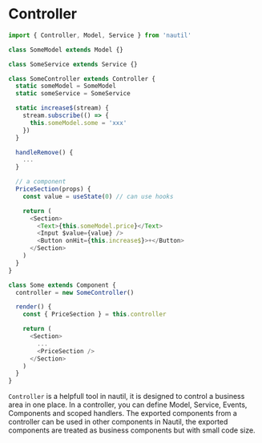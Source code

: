 # Controller

```js
import { Controller, Model, Service } from 'nautil'

class SomeModel extends Model {}

class SomeService extends Service {}

class SomeController extends Controller {
  static someModel = SomeModel
  static someService = SomeService

  static increase$(stream) {
    stream.subscribe(() => {
      this.someModel.some = 'xxx'
    })
  }

  handleRemove() {
    ...
  }

  // a component
  PriceSection(props) {
    const value = useState(0) // can use hooks

    return (
      <Section>
        <Text>{this.someModel.price}</Text>
        <Input $value={value} />
        <Button onHit={this.increase$}>+</Button>
      </Section>
    )
  }
}
```

```js
class Some extends Component {
  controller = new SomeController()

  render() {
    const { PriceSection } = this.controller

    return (
      <Section>
        ...
        <PriceSection />
      </Section>
    )
  }
}
```

`Controller` is a helpfull tool in nautil, it is designed to control a business area in one place.
In a controller, you can define Model, Service, Events, Components and scoped handlers.
The exported components from a controller can be used in other components in Nautil, the exported components are treated as business components but with small code size.

